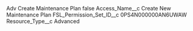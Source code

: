 <?xml version="1.0" encoding="UTF-8"?>
<CustomMetadata xmlns="http://soap.sforce.com/2006/04/metadata" xmlns:xsi="http://www.w3.org/2001/XMLSchema-instance" xmlns:xsd="http://www.w3.org/2001/XMLSchema">
    <label>Adv Create Maintenance Plan</label>
    <protected>false</protected>
    <values>
        <field>Access_Name__c</field>
        <value xsi:type="xsd:string">Create New Maintenance Plan</value>
    </values>
    <values>
        <field>FSL_Permission_Set_ID__c</field>
        <value xsi:type="xsd:string">0PS4N000000AN6UWAW</value>
    </values>
    <values>
        <field>Resource_Type__c</field>
        <value xsi:type="xsd:string">Advanced</value>
    </values>
</CustomMetadata>
